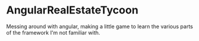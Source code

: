 AngularRealEstateTycoon
=======================

Messing around with angular, making a little game to learn the various parts of the framework I'm not familiar with.
